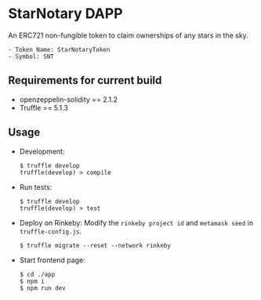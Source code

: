 # StarNotary DAPP

An ERC721 non-fungible token to claim ownerships of any stars in the sky.

    - Token Name: StarNotaryToken
    - Symbol: SNT

## Requirements for current build
- openzeppelin-solidity == 2.1.2
- Truffle == 5.1.3

## Usage
- Development:
    ```
    $ truffle develop
    truffle(develop) > compile
    ```
- Run tests:
    ```
    $ truffle develop
    truffle(develop) > test
    ```
- Deploy on Rinkeby:
    Modify the ```rinkeby project id``` and ```metamask seed``` in ```truffle-config.js```.
    ```
    $ truffle migrate --reset --network rinkeby
    ```
- Start frontend page:
    ```
    $ cd ./app
    $ npm i
    $ npm run dev
    ```